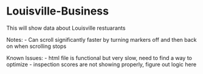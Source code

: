 # Louisville-Business
 This will show data about Louisville restuarants

Notes: 
	- Can scroll significantly faster by turning markers off and then back on when scrolling stops

Known Issues:
	- html file is functional but very slow, need to find a way to optimize
	- inspection scores are not showing properly, figure out logic here